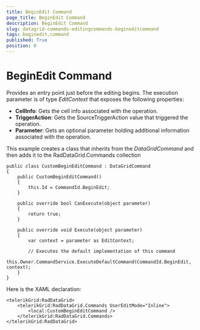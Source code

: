 ```yaml
---
title: BeginEdit Command
page_title: BeginEdit Command
description: BeginEdit Command
slug: datagrid-commands-editingcommands-begineditcommand
tags: beginedit,command
published: True
position: 0
---
```


# BeginEdit Command

Provides an entry point just before the editing begins.
The execution parameter is of type *EditContext* that exposes the following properties:

* **CellInfo**: Gets the cell info associated with the operation.
* **TriggerAction**: Gets the SourceTriggerAction value that triggered the operation.
* **Parameter**: Gets an optional parameter holding additional information associated with the operation.

This example creates a class that inherits from the *DataGridCommand* and then adds it to the RadDataGrid.Commands collection

	public class CustomBeginEditCommand : DataGridCommand
	{
	    public CustomBeginEditCommand()
	    {
	        this.Id = CommandId.BeginEdit;
	    }
	
	    public override bool CanExecute(object parameter)
	    {
	        return true;
	    }
	
	    public override void Execute(object parameter)
	    {
	        var context = parameter as EditContext;
	
	        // Executes the default implementation of this command
	        this.Owner.CommandService.ExecuteDefaultCommand(CommandId.BeginEdit, context);
	    }
	}

Here is the XAML declaration:

	<telerikGrid:RadDataGrid>
	    <telerikGrid:RadDataGrid.Commands UserEditMode="Inline">
	        <local:CustomBeginEditCommand />
	    </telerikGrid:RadDataGrid.Commands>
	</telerikGrid:RadDataGrid>